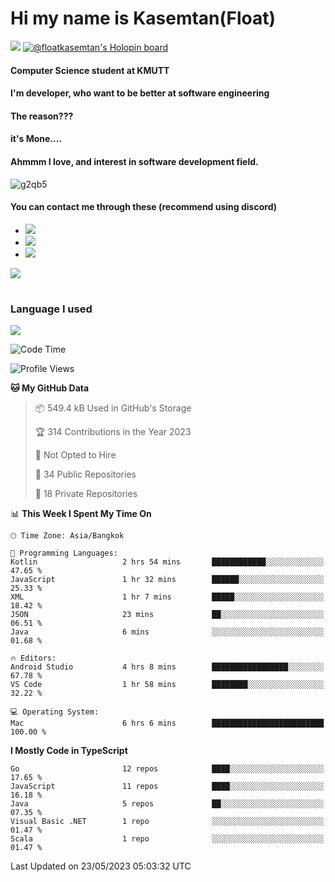 # Hi my name is Kasemtan(Float)
![](https://64.media.tumblr.com/9c2a8f831efe8da556ffbf89cebb52c9/b86c1ab833a37e32-93/s1280x1920/d000dc22f75df64be2bc150f5fa69c4f6df6bb07.gifv)
[![@floatkasemtan's Holopin board](https://holopin.me/floatkasemtan)](https://holopin.io/@floatkasemtan)
#### Computer Science student at KMUTT
#### I'm developer, who want to be better at software engineering
#### The reason???
#### it's Mone.... 
#### Ahmmm I love, and interest in software development field.
![g2qb5](https://user-images.githubusercontent.com/69688279/175812510-9235eaf7-72f7-40d3-b163-56efa9aa5c6b.gif)

#### You can contact me through these (recommend using discord)
- [![](https://img.shields.io/badge/Discord-5865F2?logo=Discord&logoColor=white)](https://discordapp.com/users/278155096225742848)
- [![](https://img.shields.io/badge/Facebook-1877F2?logo=facebook&logoColor=white)](https://www.facebook.com/float.teavasirichokchai/)
- [![](https://img.shields.io/badge/linkedin-0A66C2?logo=linkedin&logoColor=white)](https://www.linkedin.com/in/floatkasemtan/)

[![](https://github-readme-stats.vercel.app/api?username=FloatKasemtan&show_icons=true&theme=nightowl)]()
#
### Language I used
[![](https://github-readme-stats.vercel.app/api/top-langs/?username=FloatKasemtan&layout=compact&theme=nightowl)]()
<!--START_SECTION:waka-->
![Code Time](http://img.shields.io/badge/Code%20Time-1%2C115%20hrs%2058%20mins-blue)

![Profile Views](http://img.shields.io/badge/Profile%20Views-0-blue)

**🐱 My GitHub Data** 

> 📦 549.4 kB Used in GitHub's Storage 
 > 
> 🏆 314 Contributions in the Year 2023
 > 
> 🚫 Not Opted to Hire
 > 
> 📜 34 Public Repositories 
 > 
> 🔑 18 Private Repositories 
 > 
📊 **This Week I Spent My Time On** 

```text
🕑︎ Time Zone: Asia/Bangkok

💬 Programming Languages: 
Kotlin                   2 hrs 54 mins       ████████████░░░░░░░░░░░░░   47.65 % 
JavaScript               1 hr 32 mins        ██████░░░░░░░░░░░░░░░░░░░   25.33 % 
XML                      1 hr 7 mins         █████░░░░░░░░░░░░░░░░░░░░   18.42 % 
JSON                     23 mins             ██░░░░░░░░░░░░░░░░░░░░░░░   06.51 % 
Java                     6 mins              ░░░░░░░░░░░░░░░░░░░░░░░░░   01.68 % 

🔥 Editors: 
Android Studio           4 hrs 8 mins        █████████████████░░░░░░░░   67.78 % 
VS Code                  1 hr 58 mins        ████████░░░░░░░░░░░░░░░░░   32.22 % 

💻 Operating System: 
Mac                      6 hrs 6 mins        █████████████████████████   100.00 % 
```

**I Mostly Code in TypeScript** 

```text
Go                       12 repos            ████░░░░░░░░░░░░░░░░░░░░░   17.65 % 
JavaScript               11 repos            ████░░░░░░░░░░░░░░░░░░░░░   16.18 % 
Java                     5 repos             ██░░░░░░░░░░░░░░░░░░░░░░░   07.35 % 
Visual Basic .NET        1 repo              ░░░░░░░░░░░░░░░░░░░░░░░░░   01.47 % 
Scala                    1 repo              ░░░░░░░░░░░░░░░░░░░░░░░░░   01.47 % 
```




 Last Updated on 23/05/2023 05:03:32 UTC
<!--END_SECTION:waka-->
<!--
**FloatKasemtan/FloatKasemtan** is a ✨ _special_ ✨ repository because its `README.md` (this file) appears on your GitHub profile.

Here are some ideas to get you started:

- 🔭 I’m currently working on ...
- 🌱 I’m currently learning ...
- 👯 I’m looking to collaborate on ...
- 🤔 I’m looking for help with ...
- 💬 Ask me about ...
- 📫 How to reach me: ...
- 😄 Pronouns: ...
- ⚡ Fun fact: ...
-->
